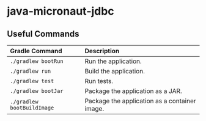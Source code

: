 # java-micronaut-jdbc

## Useful Commands

| Gradle Command	            | Description                                   |
|:---------------------------|:----------------------------------------------|
| `./gradlew bootRun`        | Run the application.                          |
| `./gradlew run`            | Build the application.                        |
| `./gradlew test`           | Run tests.                                    |
| `./gradlew bootJar`        | Package the application as a JAR.             |
| `./gradlew bootBuildImage` | Package the application as a container image. |
